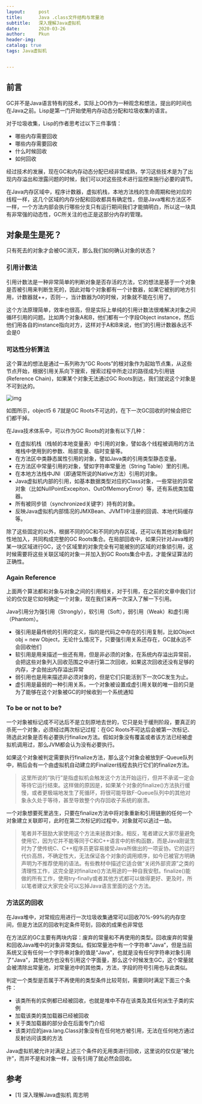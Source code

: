 ```yaml
---
layout:     post
title:      Java .class文件结构与常量池
subtitle:   深入理解Java虚拟机
date:       2020-03-26
author:     Pkun
header-img: 
catalog: true
tags: Java虚拟机


---
```


## 前言

GC并不是Java语言特有的技术，实际上OO作为一种观念和想法，提出的时间也在Java之前。Lisp是第一门开始使用内存动态分配和垃圾收集的语言。

对于垃圾收集，Lisp的作者思考过以下三件事情：

-  哪些内存需要回收 
-  哪些内存需要回收 
-  什么时候回收
-  如何回收

经过技术的发展，现在GC和内存动态分配已经非常成熟，学习这些技术是为了出现内存溢出和泄露问题的时候，我们可以对这些技术进行监控来施行必要的调节。

在Java内存区域中，程序计数器，虚拟机栈，本地方法栈的生命周期和他对应的线程一样，这几个区域的内存分配和回收都具有确定性，但是Java堆和方法区不一样，一个方法内部会执行哪些分支只有运行期间我们才能搞明白，所以这一块具有非常强的动态性，GC所关注的也正是这部分内存的管理。

## 对象是生是死？

只有死去的对象才会被GC消灭，那么我们如何确认对象的状态？

### 引用计数法

引用计数法是一种非常简单的判断对象是否存活的方法，它的想法是基于一个对象是否被引用来判断生死的，因此对每个对象都有一个计数器，如果它被别的地方引用，计数器就++，否则--，当计数器为0的时候，对象就不能在引用了。

这个方法原理简单，效率也很高，但是实际上单纯的引用计数法很难解决对象之间循环引用的问题。比如两个对象A和B，他们都有一个字段Object instance，然后他们用各自的instance指向对方，这样对于A和B来说，他们的引用计数器永远不会是0

### 可达性分析算法

这个算法的想法是通过一系列称为“GC Roots”的根对象作为起始节点集，从这些节点开始，根据引用关系向下搜索，搜索过程中所走过的路径成为引用链(Reference Chain)，如果某个对象无法通过GC Roots到达，我们就说这个对象是不可到达的。

![img](https://pic2.zhimg.com/v2-4f911741f95a088368869fda8724e925_b.jpg)

如图所示，object5 6 7就是GC Roots不可达的，在下一次GC回收的时候会把它们都干掉。

在Java技术体系中，可以作为GC Roots的对象有以下几种：

- 在虚拟机栈（栈帧的本地变量表）中引用的对象，譬如各个线程被调用的方法堆栈中使用到的参数、局部变量、临时变量等。
- 在方法区中类静态属性引用的对象，譬如Java类的引用类型静态变量。
- 在方法区中常量引用的对象，譬如字符串常量池（String Table）里的引用。
- 在本地方法栈中JNI（即通常所说的Native方法）引用的对象。
- Java虚拟机内部的引用，如基本数据类型对应的Class对象，一些常驻的异常对象（比如NullPointExcepiton、OutOfMemoryError）等，还有系统类加载器。 
- 所有被同步锁（synchronized关键字）持有的对象。 
- 反映Java虚拟机内部情况的JMXBean、JVMTI中注册的回调、本地代码缓存等。

除了这些固定的以外，根据不同的GC和不同的内存区域，还可以有其他对象临时性地加入，共同构成完整的GC Roots集合。在局部回收中，如果只针对Java堆的某一块区域进行GC，这个区域里的对象完全有可能被别的区域的对象锁引用，这时候需要将这些关联区域的对象一并加入到GC Roots集合中去，才能保证算法的正确性。

### Again Reference

上面两个算法都和对象与对象之间的引用相关，对于引用，在之前的文章中我们讨论的仅仅是它如何确定一个对象，现在我们来再一次深入了解一下引用。

Java引用分为强引用（Strongly），软引用（Soft），弱引用（Weak）和虚引用（Phantom）。

-  强引用是最传统的引用的定义，指的是代码之中存在的引用复制，比如Object obj = new Object，无论什么情况下，只要强引用关系还存在，GC就永远不会回收他们 
-  软引用是用来描述一些还有用，但是非必须的对象，在系统内存溢出异常前，会把这些对象列入回收范围之中进行第二次回收，如果这次回收还没有足够的内存，才会抛出内存溢出异常 
-  弱引用也是用来描述非必须对象的，但是它们只能活到下一次GC发生为止。
-  虚引用是最弱的一种引用关系，一个对象被设置成虚引用关联的唯一目的只是为了能够在这个对象被GC的时候收到一个系统通知

### To be or not to be?

一个对象被标记成不可达后不是立刻原地去世的，它只是处于缓刑阶段，要真正的杀死一个对象，必须经过两次标记过程：在GC Roots不可达后会被第一次标记、筛选此对象是否有必要执行finalize方法。假如对象没有覆盖或者该方法已经被虚拟机调用过，那么JVM都会认为没有必要执行。

如果这个对象被判定需要执行finalize方法，那么这个对象会被放到F-Queue队列中，稍后会有一个由虚拟机自动建立的Finalizer线程去执行它们的finalize方法。

>  这里所说的“执行”是指虚拟机会触发这个方法开始运行，但并不承诺一定会等待它运行结束。这样做的原因是，如果某个对象的finalize()方法执行缓慢，或者更极端地发生了死循环，将很可能导致F-Queue队列中的其他对象永久处于等待，甚至导致整个内存回收子系统的崩溃。 

一个对象想要死里逃生，只要在finalize方法中将对象重新和引用链删的任何一个对象建立关联即可，此时在第二次标记的过程中，对象就可以逃过一劫。

>  笔者并不鼓励大家使用这个方法来拯救对象。相反，笔者建议大家尽量避免使用它，因为它并不能等同于C和C++语言中的析构函数，而是Java刚诞生时为了使传统C、C++程序员更容易接受Java所做出的一项妥协。它的运行代价高昂，不确定性大，无法保证各个对象的调用顺序，如今已被官方明确声明为不推荐使用的语法。有些教材中描述它适合做“关闭外部资源”之类的清理性工作，这完全是对finalize()方法用途的一种自我安慰。finalize()能做的所有工作，使用try-finally或者其他方式都可以做得更好、更及时，所以笔者建议大家完全可以忘掉Java语言里面的这个方法。 

### 方法区的回收

在Java堆中，对常规应用进行一次垃圾收集通常可以回收70%-99%的内存空间，但是方法区的回收判定条件苛刻，回收的成果也非常低

在方法区的GC主要有两块内容：废弃的常量和不再使用的类型。回收废弃的常量和回收Java堆中的对象非常类似。假如常量池中有一个字符串“Java”，但是当前系统又没有任何一个字符串对象的值是“Java”，也就是没有任何字符串对象引用了“Java”，其他地方也没有引用这个字面量，那么这个时候发生GC，这个常量就会被清除出常量池，对常量池中的其他类，方法，字段的符号引用也与此类似。

判定一个类型是否属于不再使用的类型条件比较苛刻，需要同时满足下面三个条件：

- 该类所有的实例都已经被回收，也就是堆中不存在该类及其任何派生子类的实例
- 加载该类的类加载器已经被回收
- 关于类加载器的部分会在后面专门介绍 
- 该类对应的java.lang.Class对象没有在任何地方被引用，无法在任何地方通过反射访问该类的方法 

Java虚拟机被允许对满足上述三个条件的无用类进行回收，这里说的仅仅是“被允许”，而并不是和对象一样，没有引用了就必然会回收。

## 参考

- [1] 深入理解Java虚拟机 周志明